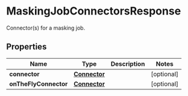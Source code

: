 

# MaskingJobConnectorsResponse

Connector(s) for a masking job.

## Properties

| Name | Type | Description | Notes |
|------------ | ------------- | ------------- | -------------|
|**connector** | [**Connector**](Connector.md) |  |  [optional] |
|**onTheFlyConnector** | [**Connector**](Connector.md) |  |  [optional] |



